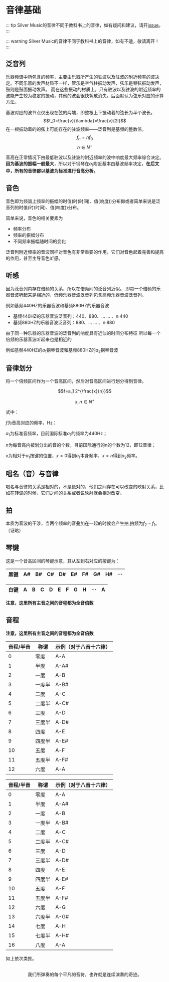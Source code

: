 # 音律基础

::: tip
Silver Music的音律不同于教科书上的音律，如有疑问和建议，请开[issue](https://github.com/SilverLeaves/SilverMusic/issues)。
:::

::: warning
Silver Music的音律不同于教科书上的音律，如有不适，敬请离开！
:::
## 泛音列

乐器频谱中所包含的频率，主要由乐器所产生的驻波以及驻波的附近频率的波决定。不同乐器的发声材质不一样，管乐是空气柱振动发声，弦乐是琴弦振动发声，鼓则是鼓面振动发声。
而在这些振动的材质上，只有驻波以及驻波的附近频率的波能产生较为稳定的振动，其他的波会很快耗散消失。后面默认为弦乐对应的计算方法。

基波对应的波节点仅出现在弦的两端，即整根上下振动着的弦长为半个波长。
$$f_0=\frac{v}{\lambda}=\frac{v}{2l}$$
在一根振动着的的弦上可能存在的驻波频率——泛音列是基频的整数倍。
$$f_n=nf_0$$
$$n\in{N^{+}}$$

音高在正常情况下由最低驻波以及驻波的附近频率的波中响度最大频率综合决定。**因为基波的振幅一般最大**，所以对于钢琴在$a_1$附近基本由基波频率决定，**在后文中，所有的音律都以基波为标准进行音高分析。**

## 音色

音色即为频谱上频率的振幅的时值(时(时间)、值(响度))分布抑或者简单来说是泛音列的时值(时(时间)、值(响度))分布。

简单来说，音色的相关要素为

* 频率分布
* 频率的振幅分布
* 不同频率振幅随时间的变化

泛音列附近频率的音波同样对音色有非常重要的作用，它们对音色起着完善和提高的作用，甚至主导音色听感。

## 听感

因为泛音列内存在倍频的关系，所以在倍频间的泛音列近似。
即每一个倍频的乐器音波听起来是相近的，低频乐器音波泛音列包含高频乐器音波泛音列。

例如基频440HZ的乐器音波和基频880HZ的乐器音波

* 基频440HZ的乐器音波泛音列：440、880、... ... 、n·440
* 基频880HZ的乐器音波泛音列：880、... ... 、n·880

由于同一种乐器的乐器音波的泛音列的响度具有近似的时间分布特征
所以每一个倍频的乐器音波听起来也是相近的

例如基频440HZ的$a_1$钢琴音波和基频880HZ的$a_2$钢琴音波

## 音律划分

将一个倍频区间作为一个音高区间，然后对音高区间进行划分得到音律。

$$f=a_1 2^{\frac{x}{n}}$$

$$x,n\in{N^{+}}$$

式中：

$f$为音高对应的频率，Hz；

$a_1$为标准音频率，目前国际标准$a_1$的频率为440Hz；

$n$为每音高内被划分出的音的个数，目前国际通行的n的个数为12，即12音律；

$x$为相对于$a_1$按键的位置，$x=0$得到$a_1$本身频率，$x=n$得到$a_2$频率。

## 唱名（音）与音律

唱名与音律的关系是相对的，不是绝对的，他们之间存在可以改变的映射关系，比如在转调的时候，它们之间的关系或者说映射就会相对改变。

## 拍

本质为音波的干涉，当两个频率的音叠加在一起的时候会产生拍,拍频为$f_2-f_1$。（证略）

## 琴键

这是一个音高区间的琴键示意，其从左到右对应的按键为：

| 黑键 | A#  | B#  | C#  | D#  | E#  | F#  | G#  | H#  |···|
| ---- | --- | --- | --- | --- | --- | --- | --- | --- |---|

| 白键 | A   | B   | C   | D   | E   | F   | G   | H   |···| A   |
| ---- | --- | --- | --- | --- | --- | --- | --- | --- |---| --- |

**注意，这里所有主音之间的音程都为全音倍数**

## 音程

**注意，这里所有主音之间的音程都为全音倍数**

|音程/半音|称谓|示例（对于八音十六律）|
|---|---|---|
|0|零度|A-A|
|1|半度|A-A#|
|2|一度|A-B|
|3|一度半|A-B#|
|4|二度|A-C|
|5|二度半|A-C#|
|6|三度|A-D|
|7|三度半|A-D#|
|8|四度|A-E|
|9|四度半|A-E#|
|10|五度|A-F|
|11|五度半|A-F#|
|12|六度|A-A|


|音程/半音|称谓|示例（对于八音十六律）|
|---|---|---|
|0|零度|A-A|
|1|半度|A-A#|
|2|一度|A-B|
|3|一度半|A-B#|
|4|二度|A-C|
|5|二度半|A-C#|
|6|三度|A-D|
|7|三度半|A-D#|
|8|四度|A-E|
|9|四度半|A-E#|
|10|五度|A-F|
|11|五度半|A-F#|
|12|六度|A-G|
|13|六度半|A-G#|
|14|七度|A-H|
|15|七度半|A-H#|
|16|八度|A-A|

如上依次类推。

<br/>
<center class="footer">我们所弹奏的每个平凡的音符，也许就是连续演奏的奇迹。</center >